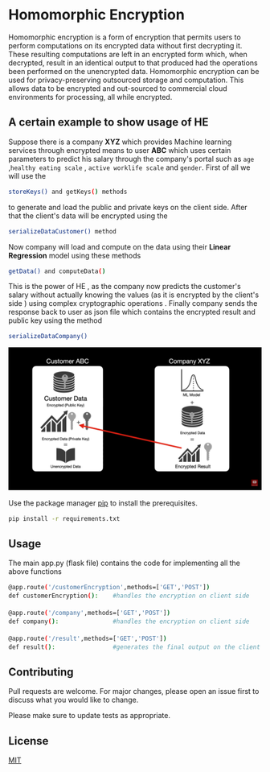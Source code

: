 # Homomorphic Encryption
Homomorphic encryption is a form of encryption that permits users to perform computations on its encrypted data without first decrypting it. These resulting computations are left in an encrypted form which, when decrypted, result in an identical output to that produced had the operations been performed on the unencrypted data. Homomorphic encryption can be used for privacy-preserving outsourced storage and computation. This allows data to be encrypted and out-sourced to commercial cloud environments for processing, all while encrypted.

## A certain example to show usage of HE

Suppose there is a company **XYZ** which provides Machine learning services through encrypted means to user **ABC** which uses certain parameters to predict his salary through the company's portal such as `age` ,`healthy eating scale` , `active worklife scale` and `gender`. First of all we will use the 
```bash
storeKeys() and getKeys() methods
```  
to generate and load the public and private keys on the client side. After that the client's data will be encrypted using the
```bash
serializeDataCustomer() method
```  
Now company will load and compute on the data using their **Linear Regression** model using these methods
```bash
getData() and computeData()
```  
This is the power of HE , as the company now predicts the customer's salary without actually knowing the values  (as it is encrypted by the client's side ) using complex cryptographic operations .
Finally company sends the response back to user as json file which contains the encrypted result and public key using the method
```bash
serializeDataCompany()
``` 
![Architecture](./architecture.png)

Use the package manager [pip](https://pip.pypa.io/en/stable/) to install the prerequisites.

```bash
pip install -r requirements.txt
```

## Usage

The main app.py (flask file) contains the code for implementing all the above functions
```bash
@app.route('/customerEncryption',methods=['GET','POST']) 
def customerEncryption():    #handles the encryption on client side

@app.route('/company',methods=['GET','POST'])
def company():               #handles the encryption on client side

@app.route('/result',methods=['GET','POST'])
def result():                #generates the final output on the client side

```


## Contributing
Pull requests are welcome. For major changes, please open an issue first to discuss what you would like to change.

Please make sure to update tests as appropriate.

## License
[MIT](https://choosealicense.com/licenses/mit/)